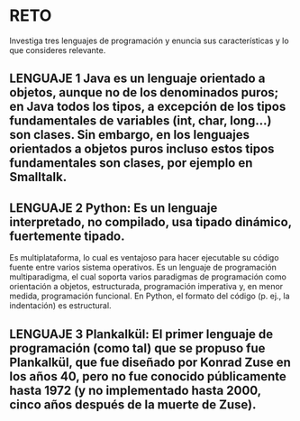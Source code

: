 # RETO
Investiga tres lenguajes de programación y enuncia sus características y lo que consideres relevante.

## LENGUAJE 1 Java es un lenguaje orientado a objetos, aunque no de los denominados puros; en Java todos los tipos, a excepción de los tipos fundamentales de variables (int, char, long...) son clases. Sin embargo, en los lenguajes orientados a objetos puros incluso estos tipos fundamentales son clases, por ejemplo en Smalltalk.

## LENGUAJE 2  Python: Es un lenguaje interpretado, no compilado, usa tipado dinámico, fuertemente tipado.
Es multiplataforma, lo cual es ventajoso para hacer ejecutable su código fuente entre varios sistema operativos.
Es un lenguaje de programación multiparadigma, el cual soporta varios paradigmas de programación como orientación a objetos, estructurada, programación imperativa y, en menor medida, programación funcional.
En Python, el formato del código (p. ej., la indentación) es estructural.

## LENGUAJE 3 Plankalkül: El primer lenguaje de programación (como tal) que se propuso fue Plankalkül, que fue diseñado por Konrad Zuse en los años 40, pero no fue conocido públicamente hasta 1972 (y no implementado hasta 2000, cinco años después de la muerte de Zuse).
